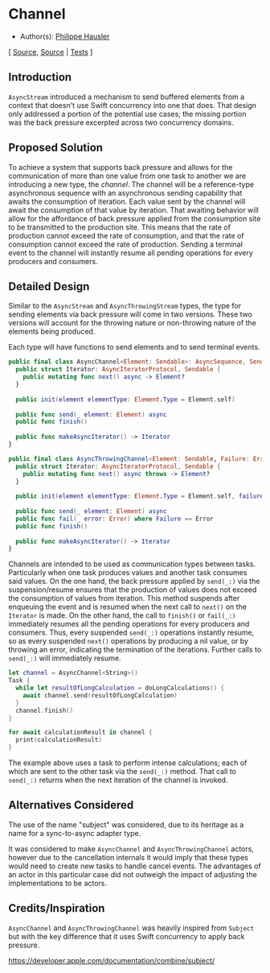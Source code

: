 # Channel

* Author(s): [Philippe Hausler](https://github.com/phausler)

[
[Source](https://github.com/apple/swift-async-algorithms/blob/main/Sources/AsyncAlgorithms/AsyncChannel.swift),
[Source](https://github.com/apple/swift-async-algorithms/blob/main/Sources/AsyncAlgorithms/AsyncThrowingChannel.swift) |
[Tests](https://github.com/apple/swift-async-algorithms/blob/main/Tests/AsyncAlgorithmsTests/TestChannel.swift)
]

## Introduction

`AsyncStream` introduced a mechanism to send buffered elements from a context that doesn't use Swift concurrency into one that does. That design only addressed a portion of the potential use cases; the missing portion was the back pressure excerpted across two concurrency domains. 

## Proposed Solution

To achieve a system that supports back pressure and allows for the communication of more than one value from one task to another we are introducing a new type, the _channel_. The channel will be a reference-type asynchronous sequence with an asynchronous sending capability that awaits the consumption of iteration. Each value sent by the channel will await the consumption of that value by iteration. That awaiting behavior will allow for the affordance of back pressure applied from the consumption site to be transmitted to the production site. This means that the rate of production cannot exceed the rate of consumption, and that the rate of consumption cannot exceed the rate of production. Sending a terminal event to the channel will instantly resume all pending operations for every producers and consumers.

## Detailed Design

Similar to the `AsyncStream` and `AsyncThrowingStream` types, the type for sending elements via back pressure will come in two versions. These two versions will account for the throwing nature or non-throwing nature of the elements being produced. 

Each type will have functions to send elements and to send terminal events. 

```swift
public final class AsyncChannel<Element: Sendable>: AsyncSequence, Sendable {
  public struct Iterator: AsyncIteratorProtocol, Sendable {
    public mutating func next() async -> Element?
  }
  
  public init(element elementType: Element.Type = Element.self)
  
  public func send(_ element: Element) async
  public func finish()
  
  public func makeAsyncIterator() -> Iterator
}

public final class AsyncThrowingChannel<Element: Sendable, Failure: Error>: AsyncSequence, Sendable {
  public struct Iterator: AsyncIteratorProtocol, Sendable {
    public mutating func next() async throws -> Element?
  }
  
  public init(element elementType: Element.Type = Element.self, failure failureType: Failure.Type = Failure.self)
  
  public func send(_ element: Element) async
  public func fail(_ error: Error) where Failure == Error
  public func finish()
  
  public func makeAsyncIterator() -> Iterator
}
```

Channels are intended to be used as communication types between tasks. Particularly when one task produces values and another task consumes said values. On the one hand, the back pressure applied by `send(_:)` via the suspension/resume ensures that the production of values does not exceed the consumption of values from iteration. This method suspends after enqueuing the event and is resumed when the next call to `next()` on the `Iterator` is made. On the other hand, the call to `finish()` or `fail(_:)` immediately resumes all the pending operations for every producers and consumers. Thus, every suspended `send(_:)` operations instantly resume, so as every suspended `next()` operations by producing a nil value, or by throwing an error, indicating the termination of the iterations. Further calls to `send(_:)` will immediately resume.

```swift
let channel = AsyncChannel<String>()
Task {
  while let resultOfLongCalculation = doLongCalculations() {
    await channel.send(resultOfLongCalculation)
  }
  channel.finish()
}

for await calculationResult in channel {
  print(calculationResult)
}
```

The example above uses a task to perform intense calculations; each of which are sent to the other task via the `send(_:)` method. That call to `send(_:)` returns when the next iteration of the channel is invoked. 

## Alternatives Considered

The use of the name "subject" was considered, due to its heritage as a name for a sync-to-async adapter type.

It was considered to make `AsyncChannel` and `AsyncThrowingChannel` actors, however due to the cancellation internals it would imply that these types would need to create new tasks to handle cancel events. The advantages of an actor in this particular case did not outweigh the impact of adjusting the implementations to be actors.

## Credits/Inspiration

`AsyncChannel` and `AsyncThrowingChannel` was heavily inspired from `Subject` but with the key difference that it uses Swift concurrency to apply back pressure.

https://developer.apple.com/documentation/combine/subject/

